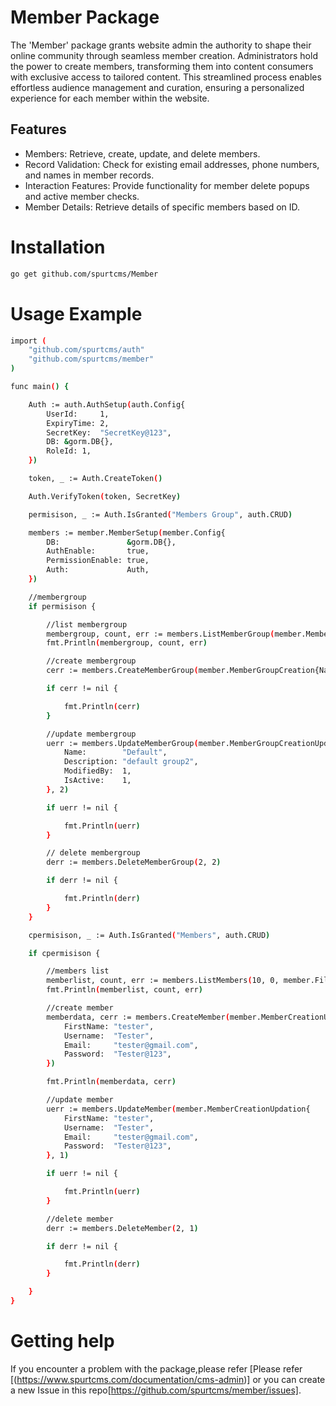 # Member Package

The 'Member' package grants website admin the authority to shape their online community through seamless member creation. Administrators hold the power to create members, transforming them into content consumers with exclusive access to tailored content. This streamlined process enables effortless audience management and curation, ensuring a personalized experience for each member within the website. 

## Features

- Members: Retrieve, create, update, and delete members.
- Record Validation: Check for existing email addresses, phone numbers, and names in member records.
- Interaction Features: Provide functionality for member delete popups and active member checks.
- Member Details: Retrieve details of specific members based on ID.



# Installation

``` bash
go get github.com/spurtcms/Member
```


# Usage Example

``` bash
import (
	"github.com/spurtcms/auth"
	"github.com/spurtcms/member"
)

func main() {

	Auth := auth.AuthSetup(auth.Config{
		UserId:     1,
		ExpiryTime: 2,
		SecretKey:  "SecretKey@123",
		DB: &gorm.DB{},
		RoleId: 1,
	})

	token, _ := Auth.CreateToken()

	Auth.VerifyToken(token, SecretKey)

	permisison, _ := Auth.IsGranted("Members Group", auth.CRUD)

	members := member.MemberSetup(member.Config{
		DB:               &gorm.DB{},
		AuthEnable:       true,
		PermissionEnable: true,
		Auth:             Auth,
	})

	//membergroup
	if permisison {

		//list membergroup
		membergroup, count, err := members.ListMemberGroup(member.MemberGroupListReq{Limit: 10, Offset: 0})
		fmt.Println(membergroup, count, err)

		//create membergroup
		cerr := members.CreateMemberGroup(member.MemberGroupCreation{Name: "Default Group", Description: "default group", CreatedBy: 1})

		if cerr != nil {

			fmt.Println(cerr)
		}

		//update membergroup
		uerr := members.UpdateMemberGroup(member.MemberGroupCreationUpdation{
			Name:        "Default",
			Description: "default group2",
			ModifiedBy:  1,
			IsActive:    1,
		}, 2)

		if uerr != nil {

			fmt.Println(uerr)
		}

		// delete membergroup
		derr := members.DeleteMemberGroup(2, 2)

		if derr != nil {

			fmt.Println(derr)
		}
	}

	cpermisison, _ := Auth.IsGranted("Members", auth.CRUD)

	if cpermisison {

		//members list
		memberlist, count, err := members.ListMembers(10, 0, member.Filter{}, false)
		fmt.Println(memberlist, count, err)

		//create member
		memberdata, cerr := members.CreateMember(member.MemberCreationUpdation{
			FirstName: "tester",
			Username:  "Tester",
			Email:     "tester@gmail.com",
			Password:  "Tester@123",
		})

		fmt.Println(memberdata, cerr)

		//update member
		uerr := members.UpdateMember(member.MemberCreationUpdation{
			FirstName: "tester",
			Username:  "Tester",
			Email:     "tester@gmail.com",
			Password:  "Tester@123",
		}, 1)

		if uerr != nil {

			fmt.Println(uerr)
		}

		//delete member
		derr := members.DeleteMember(2, 1)

		if derr != nil {

			fmt.Println(derr)
		}

	}
}
```

# Getting help
If you encounter a problem with the package,please refer [Please refer [(https://www.spurtcms.com/documentation/cms-admin)] or you can create a new Issue in this repo[https://github.com/spurtcms/member/issues]. 
